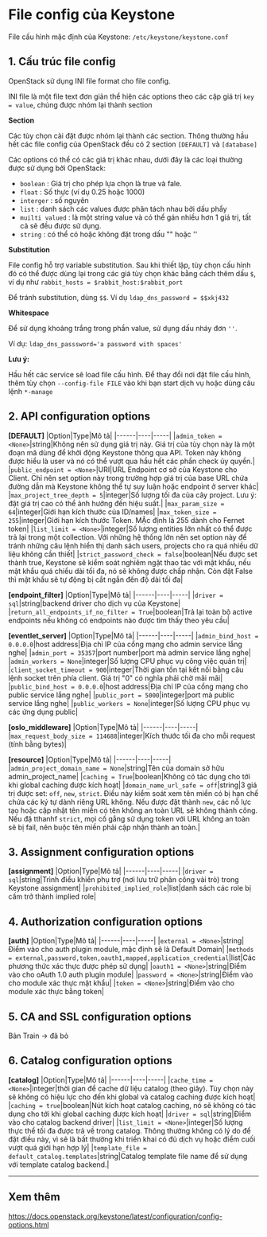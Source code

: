 # File config của Keystone

File cấu hình mặc định của Keystone: `/etc/keystone/keystone.conf`

## 1. Cấu trúc file config
OpenStack sử dụng INI file format cho file config.

INI file là một file text đơn giản thể hiện các options theo các cặp giá trị `key = value`, chúng được nhóm lại thành section

**Section**

Các tùy chọn cài đặt được nhóm lại thành các section. Thông thường hầu hết các file config của OpenStack đều có 2 section `[DEFAULT]` và `[database]`

Các options có thể có các giá trị khác nhau, dưới đây là các loại thường được sử dụng bởi OpenStack:
- `boolean` : Giá trị cho phép lựa chọn là true và fale.
- `float` : Số thực (ví dụ 0.25 hoặc 1000)
- `interger` : số nguyên
- `list` : danh sách các values được phân tách nhau bởi dấu phẩy
- `muilti valued` : là một string value và có thể gán nhiều hơn 1 giá trị, tất cả sẽ đều được sử dụng.
- `string` : có thể có hoặc không đặt trong dấu "" hoặc ''

**Substitution**

File config hỗ trợ variable substitution. Sau khi thiết lập, tùy chọn cấu hình đó có thể được dùng lại trong các giá tùy chọn khác bằng cách thêm dấu `$`, ví dụ như `rabbit_hosts = $rabbit_host:$rabbit_port`

Để tránh substitution, dùng `$$`. Ví dụ `ldap_dns_password = $$xkj432`

**Whitespace**

Để sử dụng khoảng trắng trong phần value, sử dụng dấu nháy đơn `''`. 

Ví dụ: `ldap_dns_passsword='a password with spaces'`

**Lưu ý:**

Hầu hết các service sẽ load file cấu hình. Để thay đổi nơi đặt file cấu hình, thêm tùy chọn `--config-file FILE` vào khi bạn start dịch vụ hoặc dùng câu lệnh `*-manage`

## 2. API configuration options
**[DEFAULT]**
|Option|Type|Mô tả|
|------|----|-----|
|`admin_token = <None>`|string|Không nên sử dụng giá trị này. Giá trị của tùy chọn này là một đoạn mã dùng để khởi động Keystone thông qua API. Token này không được hiểu là user và nó có thể vượt qua hầu hết các phần check ủy quyền.|
|`public_endpoint = <None>`|URI|URL Endpoint cơ sở của Keystone cho Client. Chỉ nên set option này trong trường hợp giá trị của base URL chứa đường dẫn mà Keystone không thể tự suy luận hoặc endpoint ở server khác|
|`max_project_tree_depth = 5`|integer|Số lượng tối đa của cây project. Lưu ý: đặt giá trị cao có thể ảnh hưởng đến hiệu suất.|
|`max_param_size = 64`|integer|Giới hạn kích thước của ID/names|
|`max_token_size = 255`|integer|Giới hạn kích thước Token. MẶc định là 255 dành cho Fernet token|
|`list_limit = <None>`|integer|Số lượng entities lớn nhất có thể được trả lại trong một collection. Với những hệ thống lớn nên set option này để tránh những câu lệnh hiển thị danh sách users, projects cho ra quá nhiều dữ liệu không cần thiết|
|`strict_password_check = false`|boolean|Nếu được set thành true, Keystone sẽ kiểm soát nghiêm ngặt thao tác với mật khẩu, nếu mật khẩu quá chiều dài tối đa, nó sẽ không được chấp nhận. Còn đặt False thì mật khẩu sẽ tự động bị cắt ngắn đến độ dài tối đa|

**[endpoint_filter]**
|Option|Type|Mô tả|
|------|----|-----|
|`driver = sql`|string|backend driver cho dịch vụ của Keystone|
|`return_all_endpoints_if_no_filter = True`|boolean|Trả lại toàn bộ active endpoints nếu không có endpoints nào được tìm thấy theo yêu cầu|

**[eventlet_server]**
|Option|Type|Mô tả|
|------|----|-----|
|`admin_bind_host = 0.0.0.0`|host address|Địa chỉ IP của cổng mạng cho admin service lắng nghe|
|`admin_port = 35357`|port number|port mà admin service lắng nghe|
|`admin_workers = None`|integer|Số lượng CPU phục vụ công việc quản trị|
|`client_socket_timeout = 900`|integer|Thời gian tồn tại kết nối bằng câu lệnh socket trên phía client. Giá trị "0" có nghĩa phải chờ mãi mãi|
|`public_bind_host = 0.0.0.0`|host address|Địa chỉ IP của cổng mạng cho public service lắng nghe|
|`public_port = 5000`|integer|port mà public service lắng nghe|
|`public_workers = None`|integer|Số lượng CPU phục vụ các ứng dụng public|

**[oslo_middleware]**
|Option|Type|Mô tả|
|------|----|-----|
|`max_request_body_size = 114688`|integer|Kích thước tối đa cho mỗi request (tính bằng bytes)|

**[resource]**
|Option|Type|Mô tả|
|------|----|-----|
|`admin_project_domain_name = None`|string|Tên của domain sở hữu admin_project_name|
|`caching = True`|boolean|Không có tác dụng cho tới khi global caching được kích hoạt|
|`domain_name_url_safe = off`|string|3 giá trị được set: `off`, `new`, `strict`. Điều này kiểm soát xem tên miền có bị hạn chế chứa các ký tự dành riêng URL không. Nếu được đặt thành `new`, các nỗ lực tạo hoặc cập nhật tên miền có tên không an toàn URL sẽ không thành công. Nếu đặ tthanhf `strict`, mọi cố gắng sử dụng token với URL không an toàn sẽ bị fail, nên buộc tên miền phải cập nhận thành an toàn.|

## 3. Assignment configuration options
**[assignment]**
|Option|Type|Mô tả|
|------|----|-----|
|`driver = sql`|string|Trình điểu khiển phụ trợ (nơi lưu trữ phân công vài trò) trong Keystone assignment|
|`prohibited_implied_role`|list|danh sách các role bị cấm trở thành implied role|

## 4. Authorization configuration options
**[auth]**
|Option|Type|Mô tả|
|------|----|-----|
|`external = <None>`|string|Điểm vào cho auth plugin module, mặc định sẽ là Default Domain|
|`methods = external,password,token,oauth1,mapped,application_credential`|list|Các phương thức xác thực được phép sử dụng|
|`oauth1 = <None>`|string|Điểm vào cho oAuth 1.0 auth plugin module|
|`password = <None>`|string|Điểm vào cho module xác thực mật khẩu|
|`token = <None>`|string|Điểm vào cho module xác thực bằng token|

## 5. CA and SSL configuration options
Bản Train -> đã bỏ

## 6. Catalog configuration options
**[catalog]**
|Option|Type|Mô tả|
|------|----|-----|
|`cache_time = <None>`|integer|thời gian để cache dữ liệu catalog (theo giây). Tùy chọn này sẽ không có hiệu lực cho đến khi global và catalog caching được kích hoạt|
|`caching = true`|boolean|Nút kích hoạt catalog caching, nó sẽ không có tác dụng cho tới khi global caching được kích hoạt|
|`driver = sql`|string|Điểm vào cho catalog backend driver|
|`list_limit = <None>`|integer|Số lượng thực thể tối đa được trả về trong catalog. Thông thường không có lý do để đặt điều này, vì sẽ là bất thường khi triển khai có đủ dịch vụ hoặc điểm cuối vượt quá giới hạn hợp lý|
|`template_file = default_catalog.templates`|string|Catalog template file name để sử dụng với template catalog backend.|






--------
## Xem thêm

https://docs.openstack.org/keystone/latest/configuration/config-options.html